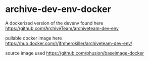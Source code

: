 # archive-dev-env-docker

A dockerized version of the devenv found here https://github.com/ArchiveTeam/archiveteam-dev-env

pullable docker image here https://hub.docker.com/r/jfmherokiller/archiveteam-dev-env/

source image used https://github.com/phusion/baseimage-docker
